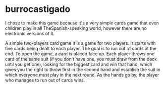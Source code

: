 # burrocastigado
I chose to make this game because it's a very simple cards game that even children play in all TheSpanish-speaking world, however there are no electronic versions of it.

A simple two-players card game
It is a game for two players.
It starts with five cards being dealt to each player.
The goal is to run out of cards at the end. To open the game, a card is placed face up. Each player throws one card of the same suit (if you don't have one, you must draw from the deck until you get one), looking for the biggest card and win that hand, which gives you the right to throw first in the second hand and establish the suit in which everyone must play in the next round. As the hands go by, the player who manages to run out of cards wins.
